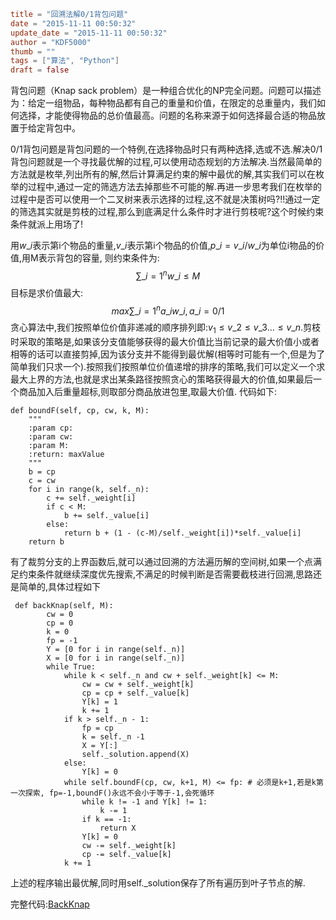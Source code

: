 ```toml
title = "回溯法解0/1背包问题"
date = "2015-11-11 00:50:32"
update_date = "2015-11-11 00:50:32"
author = "KDF5000"
thumb = ""
tags = ["算法", "Python"]
draft = false
```
背包问题（Knap sack problem）是一种组合优化的NP完全问题。问题可以描述为：给定一组物品，每种物品都有自己的重量和价值，在限定的总重量内，我们如何选择，才能使得物品的总价值最高。问题的名称来源于如何选择最合适的物品放置于给定背包中。

0/1背包问题是背包问题的一个特例,在选择物品时只有两种选择,选或不选.解决0/1背包问题就是一个寻找最优解的过程,可以使用动态规划的方法解决.当然最简单的方法就是枚举,列出所有的解,然后计算满足约束的解中最优的解,其实我们可以在枚举的过程中,通过一定的筛选方法去掉那些不可能的解.再进一步思考我们在枚举的过程中是否可以使用一个二叉树来表示选择的过程,这不就是决策树吗?!!通过一定的筛选其实就是剪枝的过程,那么到底满足什么条件时才进行剪枝呢?这个时候约束条件就派上用场了!

<!--more-->

用$w\_i$表示第i个物品的重量,$v\_i$表示第i个物品的价值,$p\_i=v\_i/w\_i$为单位i物品的价值,用M表示背包的容量, 则约束条件为:
$$\sum\_{i=1}^{n} w\_i \leq M$$
目标是求价值最大:
$$max\sum\_{i=1}^{n} a\_iw\_i , a\_i =0/1$$
贪心算法中,我们按照单位价值非递减的顺序排列即:$v_1 \leq v\_2\leq v\_3 ... \leq v\_n$.剪枝时采取的策略是,如果该分支值能够获得的最大价值比当前记录的最大价值小或者相等的话可以直接剪掉,因为该分支并不能得到最优解(相等时可能有一个,但是为了简单我们只求一个).按照我们按照单位价值递增的排序的策略,我们可以定义一个求最大上界的方法,也就是求出某条路径按照贪心的策略获得最大的价值,如果最后一个商品加入后重量超标,则取部分商品放进包里,取最大价值.
代码如下:
```
def boundF(self, cp, cw, k, M):
    """
    :param cp:
    :param cw:
    :param M:
    :return: maxValue
    """
    b = cp
    c = cw
    for i in range(k, self._n):
        c += self._weight[i]
        if c < M:
            b += self._value[i]
        else:
            return b + (1 - (c-M)/self._weight[i])*self._value[i]
    return b
```
有了裁剪分支的上界函数后,就可以通过回溯的方法遍历解的空间树,如果一个点满足约束条件就继续深度优先搜索,不满足的时候判断是否需要截枝进行回溯,思路还是简单的,具体过程如下
```
 def backKnap(self, M):
        cw = 0
        cp = 0
        k = 0
        fp = -1
        Y = [0 for i in range(self._n)]
        X = [0 for i in range(self._n)]
        while True:
            while k < self._n and cw + self._weight[k] <= M:
                cw = cw + self._weight[k]
                cp = cp + self._value[k]
                Y[k] = 1
                k += 1
            if k > self._n - 1:
                fp = cp
                k = self._n -1
                X = Y[:]
                self._solution.append(X)
            else:
                Y[k] = 0
            while self.boundF(cp, cw, k+1, M) <= fp: # 必须是k+1,若是k第一次探索, fp=-1,boundF()永远不会小于等于-1,会死循环
                while k != -1 and Y[k] != 1:
                    k -= 1
                if k == -1:
                    return X
                Y[k] = 0
                cw -= self._weight[k]
                cp -= self._value[k]
            k += 1
```
上述的程序输出最优解,同时用self._solution保存了所有遍历到叶子节点的解.

完整代码:[BackKnap](https://github.com/KDF5000/LeetCode/blob/master/BackKnap.py)
